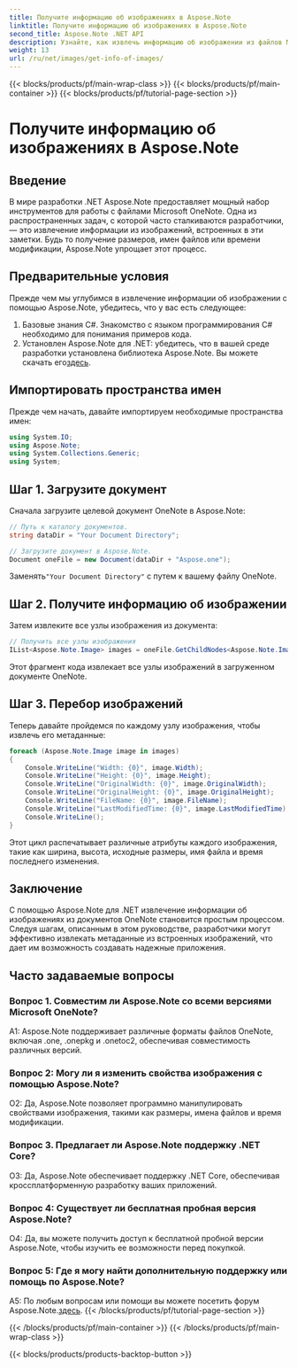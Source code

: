 ```yaml
---
title: Получите информацию об изображениях в Aspose.Note
linktitle: Получите информацию об изображениях в Aspose.Note
second_title: Aspose.Note .NET API
description: Узнайте, как извлечь информацию об изображении из файлов Microsoft OneNote с помощью Aspose.Note для .NET. Следуйте нашему пошаговому руководству для эффективной разработки.
weight: 13
url: /ru/net/images/get-info-of-images/
---
```


{{< blocks/products/pf/main-wrap-class >}}
{{< blocks/products/pf/main-container >}}
{{< blocks/products/pf/tutorial-page-section >}}

# Получите информацию об изображениях в Aspose.Note

## Введение

В мире разработки .NET Aspose.Note предоставляет мощный набор инструментов для работы с файлами Microsoft OneNote. Одна из распространенных задач, с которой часто сталкиваются разработчики, — это извлечение информации из изображений, встроенных в эти заметки. Будь то получение размеров, имен файлов или времени модификации, Aspose.Note упрощает этот процесс.

## Предварительные условия

Прежде чем мы углубимся в извлечение информации об изображении с помощью Aspose.Note, убедитесь, что у вас есть следующее:

1. Базовые знания C#. Знакомство с языком программирования C# необходимо для понимания примеров кода.
2.  Установлен Aspose.Note для .NET: убедитесь, что в вашей среде разработки установлена библиотека Aspose.Note. Вы можете скачать его[здесь](https://releases.aspose.com/note/net/).

## Импортировать пространства имен

Прежде чем начать, давайте импортируем необходимые пространства имен:

```csharp
using System.IO;
using Aspose.Note;
using System.Collections.Generic;
using System;
```

## Шаг 1. Загрузите документ

Сначала загрузите целевой документ OneNote в Aspose.Note:

```csharp
// Путь к каталогу документов.
string dataDir = "Your Document Directory";

// Загрузите документ в Aspose.Note.
Document oneFile = new Document(dataDir + "Aspose.one");
```

 Заменять`"Your Document Directory"` с путем к вашему файлу OneNote.

## Шаг 2. Получите информацию об изображении

Затем извлеките все узлы изображения из документа:

```csharp
// Получить все узлы изображения
IList<Aspose.Note.Image> images = oneFile.GetChildNodes<Aspose.Note.Image>();
```

Этот фрагмент кода извлекает все узлы изображений в загруженном документе OneNote.

## Шаг 3. Перебор изображений

Теперь давайте пройдемся по каждому узлу изображения, чтобы извлечь его метаданные:

```csharp
foreach (Aspose.Note.Image image in images)
{
    Console.WriteLine("Width: {0}", image.Width);
    Console.WriteLine("Height: {0}", image.Height);
    Console.WriteLine("OriginalWidth: {0}", image.OriginalWidth);
    Console.WriteLine("OriginalHeight: {0}", image.OriginalHeight);
    Console.WriteLine("FileName: {0}", image.FileName);
    Console.WriteLine("LastModifiedTime: {0}", image.LastModifiedTime);
    Console.WriteLine();
}
```

Этот цикл распечатывает различные атрибуты каждого изображения, такие как ширина, высота, исходные размеры, имя файла и время последнего изменения.

## Заключение

С помощью Aspose.Note для .NET извлечение информации об изображениях из документов OneNote становится простым процессом. Следуя шагам, описанным в этом руководстве, разработчики могут эффективно извлекать метаданные из встроенных изображений, что дает им возможность создавать надежные приложения.

## Часто задаваемые вопросы

### Вопрос 1. Совместим ли Aspose.Note со всеми версиями Microsoft OneNote?

A1: Aspose.Note поддерживает различные форматы файлов OneNote, включая .one, .onepkg и .onetoc2, обеспечивая совместимость различных версий.

### Вопрос 2: Могу ли я изменить свойства изображения с помощью Aspose.Note?

О2: Да, Aspose.Note позволяет программно манипулировать свойствами изображения, такими как размеры, имена файлов и время модификации.

### Вопрос 3. Предлагает ли Aspose.Note поддержку .NET Core?

О3: Да, Aspose.Note обеспечивает поддержку .NET Core, обеспечивая кроссплатформенную разработку ваших приложений.

### Вопрос 4: Существует ли бесплатная пробная версия Aspose.Note?

О4: Да, вы можете получить доступ к бесплатной пробной версии Aspose.Note, чтобы изучить ее возможности перед покупкой.

### Вопрос 5: Где я могу найти дополнительную поддержку или помощь по Aspose.Note?

A5: По любым вопросам или помощи вы можете посетить форум Aspose.Note.[здесь](https://forum.aspose.com/c/note/28).
{{< /blocks/products/pf/tutorial-page-section >}}

{{< /blocks/products/pf/main-container >}}
{{< /blocks/products/pf/main-wrap-class >}}

{{< blocks/products/products-backtop-button >}}
